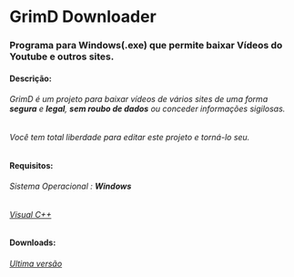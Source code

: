 # GrimD Downloader
### Programa para Windows(.exe) que permite baixar Vídeos do Youtube e outros sites.

#### Descrição:

###### GrimD é um projeto para baixar vídeos de vários sites de uma forma **segura** e **legal**, **sem roubo de dados** ou conceder informações sigilosas.

######  Você tem total liberdade para editar este projeto e torná-lo seu.

#### Requisitos:

###### Sistema Operacional : **Windows**
###### [Visual C++](https://aka.ms/vs/16/release/vc_redist.x64.exe)

#### Downloads:

###### [Ultima versão]()
